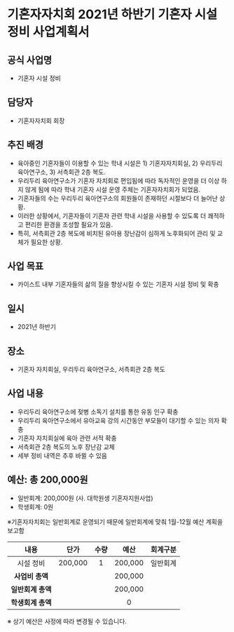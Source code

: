 기혼자자치회 2021년 하반기 기혼자 시설 정비 사업계획서
===

## 공식 사업명
- 기혼자 시설 정비

## 담당자
- 기혼자자치회 회장

## 추진 배경
- 육아중인 기혼자들이 이용할 수 있는 학내 시설은 1) 기혼자자치회실, 2) 우리두리 육아연구소, 3) 서측회관 2층 복도.
- 우리두리 육아연구소가 기혼자 자치회로 편입됨에 따라 독자적인 운영을 더 이상 하지 않게 됨에 따라 학내 기혼자 시설 운영 주체는 기혼자자치회가 되었음.
- 기혼자들의 수는 우리두리 육아연구소의 회원들이 존재하던 시절보다 더 늘어난 상황.
- 이러한 상황에서, 기혼자들이 기혼자 관련 학내 시설을 사용할 수 있도록 더 쾌적하고 편리한 환경을 조성할 필요가 있음.
- 특히, 서측회관 2층 복도에 비치된 유아용 장난감이 심하게 노후화되어 관리 및 교체가 필요한 상황.



## 사업 목표
- 카이스트 내부 기혼자들의 삶의 질을 향상시킬 수 있는 기혼자 시설 정비 및 확충

## 일시
- 2021년 하반기

## 장소
- 기혼자 자치회실, 우리두리 육아연구소, 서측회관 2층 복도

## 사업 내용
- 우리두리 육아연구소에 젖병 소독기 설치를 통한 유동 인구 확충
- 우리두리 육아연구소에서 유아교육 강의 시간동안 부모들이 대기할 수 있는 의자 확충
- 기혼자 자치회실에 육아 관련 서적 확충
- 서측회관 2층 복도의 노후 장난감 교체
- 세부 정비 내역은 추후 바뀔 수 있음


## 예산: 총 200,000원
- 일반회계: 200,000원 (사. 대학원생 기혼자지원사업)
- 학생회계: 0원 

※기혼자자치회는 일반회계로 운영되기 때문에 일반회계에 맞춰 1월-12월 예산 계획을 보고함

| **내용** | **단가** | **수량** | **예산** | **회계구분** | 
|:---:|:---:|:---:|:---:|:---:| 
|   시설 정비  |   200,000  |   1  |   200,000  |   일반회계  |
| **사업비 총액** |  |  |  200,000| |
| **일반회계 총액** |  |  | 200,000 | |
| **학생회계 총액** |  |  | 0 | |

※ 상기 예산은 사정에 따라 변경될 수 있습니다.
